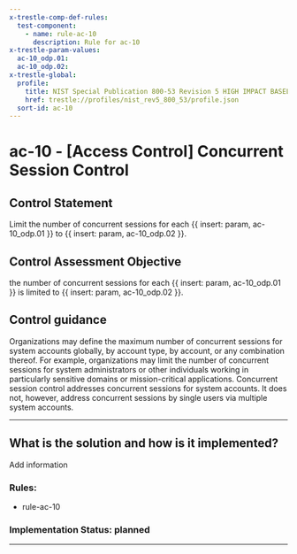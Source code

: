 ```yaml
---
x-trestle-comp-def-rules:
  test-component:
    - name: rule-ac-10
      description: Rule for ac-10
x-trestle-param-values:
  ac-10_odp.01:
  ac-10_odp.02:
x-trestle-global:
  profile:
    title: NIST Special Publication 800-53 Revision 5 HIGH IMPACT BASELINE
    href: trestle://profiles/nist_rev5_800_53/profile.json
  sort-id: ac-10
---
```


# ac-10 - \[Access Control\] Concurrent Session Control

## Control Statement

Limit the number of concurrent sessions for each {{ insert: param, ac-10_odp.01 }} to {{ insert: param, ac-10_odp.02 }}.

## Control Assessment Objective

the number of concurrent sessions for each {{ insert: param, ac-10_odp.01 }} is limited to {{ insert: param, ac-10_odp.02 }}.

## Control guidance

Organizations may define the maximum number of concurrent sessions for system accounts globally, by account type, by account, or any combination thereof. For example, organizations may limit the number of concurrent sessions for system administrators or other individuals working in particularly sensitive domains or mission-critical applications. Concurrent session control addresses concurrent sessions for system accounts. It does not, however, address concurrent sessions by single users via multiple system accounts.

______________________________________________________________________

## What is the solution and how is it implemented?

<!-- For implementation status enter one of: implemented, partial, planned, alternative, not-applicable -->

<!-- Note that the list of rules under ### Rules: is read-only and changes will not be captured after assembly to JSON -->

<!-- Add control implementation description here for control: ac-10 -->

Add information

### Rules:

  - rule-ac-10

### Implementation Status: planned

______________________________________________________________________
